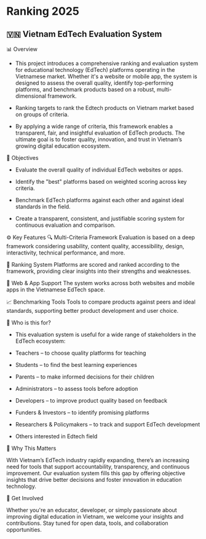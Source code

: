 # Ranking 2025

## 🇻🇳 Vietnam EdTech Evaluation System
📊 Overview
- This project introduces a comprehensive ranking and evaluation system for educational technology (EdTech) platforms operating in the Vietnamese market. Whether it's a website or mobile app, the system is designed to assess the overall quality, identify top-performing platforms, and benchmark products based on a robust, multi-dimensional framework.
  
- Ranking targets to rank the Edtech products on Vietnam market based on groups of criteria.

- By applying a wide range of criteria, this framework enables a transparent, fair, and insightful evaluation of EdTech products. The ultimate goal is to foster quality, innovation, and trust in Vietnam’s growing digital education ecosystem.

🎯 Objectives
- Evaluate the overall quality of individual EdTech websites or apps.

- Identify the "best" platforms based on weighted scoring across key criteria.

- Benchmark EdTech platforms against each other and against ideal standards in the field.

- Create a transparent, consistent, and justifiable scoring system for continuous evaluation and comparison.

⚙️ Key Features
🔍 Multi-Criteria Framework
Evaluation is based on a deep framework considering usability, content quality, accessibility, design, interactivity, technical performance, and more.

🏅 Ranking System
Platforms are scored and ranked according to the framework, providing clear insights into their strengths and weaknesses.

📱 Web & App Support
The system works across both websites and mobile apps in the Vietnamese EdTech space.

📈 Benchmarking Tools
Tools to compare products against peers and ideal standards, supporting better product development and user choice.

👥 Who is this for?
  - This evaluation system is useful for a wide range of stakeholders in the EdTech ecosystem:

  - Teachers – to choose quality platforms for teaching

  - Students – to find the best learning experiences

  - Parents – to make informed decisions for their children

  - Administrators – to assess tools before adoption

  - Developers – to improve product quality based on feedback

  - Funders & Investors – to identify promising platforms

  - Researchers & Policymakers – to track and support EdTech development

  - Others interested in Edtech field

🧠 Why This Matters

With Vietnam’s EdTech industry rapidly expanding, there’s an increasing need for tools that support accountability, transparency, and continuous improvement. Our evaluation system fills this gap by offering objective insights that drive better decisions and foster innovation in education technology.

📌 Get Involved

Whether you're an educator, developer, or simply passionate about improving digital education in Vietnam, we welcome your insights and contributions. Stay tuned for open data, tools, and collaboration opportunities.
